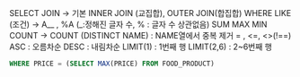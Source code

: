 SELECT
JOIN -> 기본 INNER JOIN (교집합), OUTER JOIN(합집합)
WHERE LIKE (조건) -> A\__ , %A (_:정해진 글자 수, % : 글자 수 상관없음)
SUM
MAX
MIN
COUNT -> COUNT (DISTINCT NAME) : NAME열에서 중복 제거
= , <=, <>(!==)
ASC : 오름차순
DESC : 내림차순
LIMIT(1) : 1번째 행 LIMIT(2,6) : 2~6번째 행

```sql
WHERE PRICE = (SELECT MAX(PRICE) FROM FOOD_PRODUCT)
```
